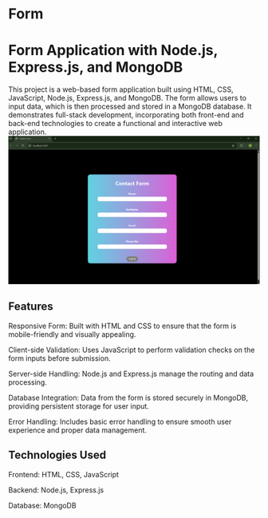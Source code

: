 # Form
# Form Application with Node.js, Express.js, and MongoDB
This project is a web-based form application built using HTML, CSS, JavaScript, Node.js, Express.js, and MongoDB. The form allows users to input data, which is then processed and stored in a MongoDB database. It demonstrates full-stack development, incorporating both front-end and back-end technologies to create a functional and interactive web application.
![image alt](https://github.com/MohittSharma27/Form/blob/f096fd3c77ad3e8c9ffda94a62cdd138707e4ace/UI.png)
## Features
Responsive Form: Built with HTML and CSS to ensure that the form is mobile-friendly and visually appealing.

Client-side Validation: Uses JavaScript to perform validation checks on the form inputs before submission.

Server-side Handling: Node.js and Express.js manage the routing and data processing.

Database Integration: Data from the form is stored securely in MongoDB, providing persistent storage for user input.

Error Handling: Includes basic error handling to ensure smooth user experience and proper data management.

## Technologies Used
Frontend: HTML, CSS, JavaScript

Backend: Node.js, Express.js

Database: MongoDB
